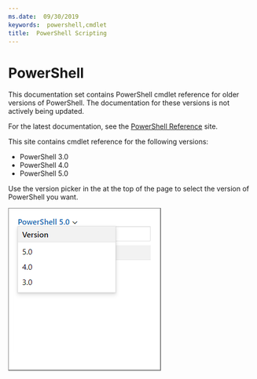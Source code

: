 ```yaml
---
ms.date:  09/30/2019
keywords:  powershell,cmdlet
title:  PowerShell Scripting
---
```

# PowerShell

This documentation set contains PowerShell cmdlet reference for older versions of PowerShell. The
documentation for these versions is not actively being updated.

For the latest documentation, see the [PowerShell Reference](/powershell/scripting/overview) site.

This site contains cmdlet reference for the following versions:

- PowerShell 3.0
- PowerShell 4.0
- PowerShell 5.0

Use the version picker in the at the top of the page to select the version of PowerShell you want.

![version picker](../images/picker-v543.png)
